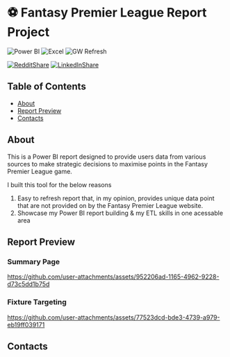 
# ⚽ Fantasy Premier League Report Project

![Power BI](https://img.shields.io/badge/Power%20BI-d9b300)
![Excel](https://img.shields.io/badge/Excel-brightgreen)
![GW Refresh](https://img.shields.io/badge/Latest%20GW%20Refresh-7-brightgreen)

[![RedditShare](https://img.shields.io/badge/share-FF4500?logo=reddit&logoColor=white)](https://www.reddit.com/submit?title=Check%20out%20this%20project%20on%20GitHub:%20https://github.com/ljcanalytics/FPL_Project)
[![LinkedInShare](https://img.shields.io/badge/share-0A66C2?logo=linkedin&logoColor=white)](https://www.linkedin.com/sharing/share-offsite/?url=https://github.com/ljcanalytics/FPL_Project)

## Table of Contents
  - [About](#about)
  - [Report Preview](#report-preview)
  - [Contacts](#contacts)
  
## About
This is a Power BI report designed to provide users data from various sources to make strategic decisions to maximise points in the Fantasy Premier League game.

I built this tool for the below reasons
  1. Easy to refresh report that, in my opinion, provides unique data point that are not provided on by the Fantasy Premier League website.
  2. Showcase my Power BI report building & my ETL skills in one acessable area

## Report Preview

### Summary Page

https://github.com/user-attachments/assets/952206ad-1165-4962-9228-d73c5dd1b75d

### Fixture Targeting

https://github.com/user-attachments/assets/77523dcd-bde3-4739-a979-eb19ff039171

## Contacts

